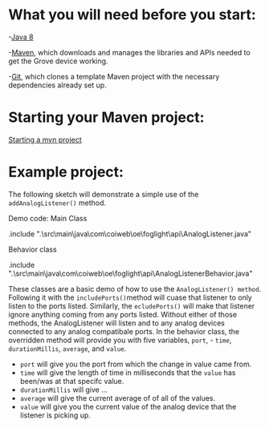 # What you will need before you start:
-[Java 8](https://docs.oracle.com/javase/8/docs/technotes/guides/install/install_overview.html) 

-[Maven](https://maven.apache.org/install.html), which downloads and manages the libraries and APIs needed to get the Grove device working.

-[Git](https://git-scm.com/), which clones a template Maven project with the necessary dependencies already set up.

# Starting your Maven project: 
[Starting a mvn project](https://github.com/oci-pronghorn/FogLighter/blob/master/README.md)

# Example project:
 
The following sketch will demonstrate a simple use of the ```addAnalogListener()``` method.
 
Demo code:
Main Class

.include ".\src\main\java\com\coiweb\oe\foglight\api\AnalogListener.java"

Behavior class 

.include ".\src\main\java\com\coiweb\oe\foglight\api\AnalogListenerBehavior.java"

These classes are a basic demo of how to use the ```AnalogListener() method```. Following it with the ```includePorts()```method will cuase that listener to only listen to the ports listed. Similarly, the ```ecludePorts()``` will make that listener ignore anything coming from any ports listed. Without either of those methods, the AnalogListener will listen and to any analog devices connected to any analog compatibale ports. 
In the behavior class, the overridden method will provide you with five variables, ```port```, - ```time```, ```durationMillis```, ```average```, and ```value```. 
- ```port``` will give you the port from which the change in value came from.
- ```time``` will give the length of time in milliseconds that the ```value``` has been/was at that specifc value. 
- ```durationMillis``` will give ... 
- ```average``` will give the current average of of all of the values. 
- ```value``` will give you the current value of the analog device that the listener is picking up. 
